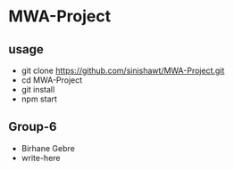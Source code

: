 # MWA-Project

##  usage
- git clone https://github.com/sinishawt/MWA-Project.git
- cd MWA-Project
- git install
- npm start

##  Group-6
- Birhane Gebre
- write-here